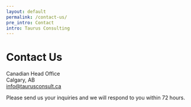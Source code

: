 ```yaml
---
layout: default
permalink: /contact-us/
pre_intro: Contact
intro: Taurus Consulting
---
```


# Contact Us

Canadian Head Office<br />
Calgary, AB<br />
<a href="mailto:info@taurusconsult.ca">info@taurusconsult.ca</a>

<div id="contact" class="contact-form">
    <p>Please send us your inquiries and we will respond to you within 72 hours.</p>
    <div class="contact-form-component"></div>
</div>
